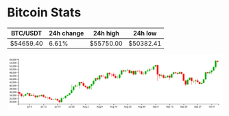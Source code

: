 # Bitcoin Stats

BTC/USDT|24h change|24h high|24h low|
|---|---|---|---|
|$54659.40|6.61%|$55750.00|$50382.41|

<img src="./chart.svg">
